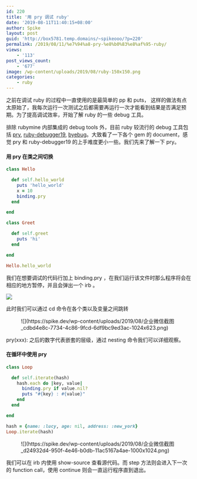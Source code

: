 ```yaml
---
id: 220
title: '用 pry 调试 ruby'
date: '2019-08-11T11:40:15+08:00'
author: Spike
layout: post
guid: 'http://box5781.temp.domains/~spikeooo/?p=220'
permalink: /2019/08/11/%e7%94%a8-pry-%e8%b0%83%e8%af%95-ruby/
views:
    - '113'
post_views_count:
    - '677'
image: /wp-content/uploads/2019/08/ruby-150x150.png
categories:
    - ruby
---
```


之前在调试 ruby 的过程中一直使用的是最简单的 pp 和 puts， 这样的做法有点太原始了，我每次运行一次测试之后都需要再运行一次才能看到结果是否满足预期。为了提高调试效率，开始了解 ruby 的一些 debug 工具。

排除 rubymine 内部集成的 debug tools 外，目前 ruby 较流行的 debug 工具包括 [pry](https://github.com/pry/pry), [ruby-debugger19](https://gist.github.com/jcasimir/1094309), [byebug](https://github.com/deivid-rodriguez/byebug)。大致看了一下各个 gem 的 document，感觉 pry 和 ruby-debugger19 的上手难度更小一些。我们先来了解一下 pry。

#### 用 pry 在类之间切换

```ruby
class Hello

  def self.hello_world
    puts 'hello_world'
    x = 10
    binding.pry
  end

end

class Greet

  def self.greet
    puts 'hi'
  end

end

Hello.hello_world
```

我们在想要调试的代码行加上 binding.pry ，在我们运行该文件时那么程序将会在相应的地方暂停，并且会弹出一个 irb 。

![](https://spike.dev/wp-content/uploads/2019/08/企业微信截图_7582ad03-1822-4b78-856a-254b30c6d9d8.png)

此时我们可以通过 cd 命令在各个类以及变量之间跳转

<figure class="wp-block-image">![](https://spike.dev/wp-content/uploads/2019/08/企业微信截图_cdbd4e8c-7734-4c86-9fcd-6df9bc9ed3ac-1024x623.png)</figure>pry(xxx): 之后的数字代表嵌套的层级，通过 nesting 命令我们可以详细观察。

#### 在循环中使用 pry

```ruby
class Loop

  def self.iterate(hash)
    hash.each do |key, value|
      binding.pry if value.nil?
      puts "#{key} : #{value}"
    end
  end

end

hash = {name: :lucy, age: nil, address: :new_york}
Loop.iterate(hash)
```

<figure class="wp-block-image">![](https://spike.dev/wp-content/uploads/2019/08/企业微信截图_d24932d4-950f-4e46-b0db-11ac5167a4ae-1000x1024.png)</figure>我们可以在 irb 内使用 show-source 查看源代码。而 step 方法则会进入下一次的 function call，使用 continue 则会一直运行程序直到退出。